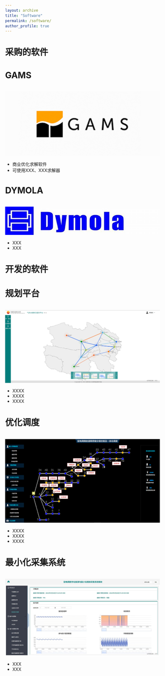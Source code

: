 ```yaml
---
layout: archive
title: "Software"
permalink: /software/
author_profile: true
---
```


采购的软件
======
GAMS
======
<br/><img src='/images/123.png'> 
* 商业优化求解软件
* 可使用XXX、XXX求解器


DYMOLA
======
<br/><img src='/images/dymola.png'> 
* XXX
* XXX






开发的软件
======

规划平台
======
  <br/><img src='/images/规划.png'>
* XXXX
* XXXX
* XXXX


优化调度
======
  <br/><img src='/images/优化调度.png'>
* XXXX
* XXXX
* XXXX

最小化采集系统
======
<br/><img src='/images/最小化采集.jpg'> 
* XXX
* XXX

